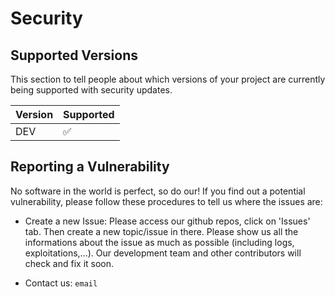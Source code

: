 # Security

## Supported Versions

This section to tell people about which versions of your project are currently being supported with security updates.

| Version | Supported          |
| ------- | ------------------ |
|   DEV   | :white_check_mark: |

## Reporting a Vulnerability

No software in the world is perfect, so do our! If you find out a potential vulnerability, please follow these procedures to tell us where the issues are:

- Create a new Issue: Please access our github repos, click on 'Issues' tab. Then create a new topic/issue in there. Please show us all the informations about the issue as much as possible (including logs, exploitations,...).
Our development team and other contributors will check and fix it soon. 

- Contact us: <code>email</code> 
